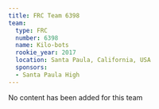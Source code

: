 ```yaml
---
title: FRC Team 6398
team:
  type: FRC
  number: 6398
  name: Kilo-bots
  rookie_year: 2017
  location: Santa Paula, California, USA
  sponsors:
  - Santa Paula High
---
```


No content has been added for this team